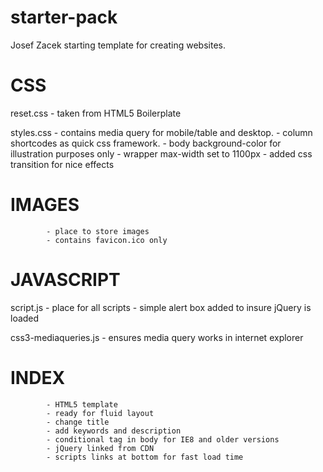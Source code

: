 starter-pack
============

Josef Zacek starting template for creating websites.

CSS
======
reset.css   - taken from HTML5 Boilerplate

styles.css  - contains media query for mobile/table and desktop.
            - column shortcodes as quick css framework.
            - body background-color for illustration purposes only
            - wrapper max-width set to 1100px
            - added css transition for nice effects

IMAGES
======
            - place to store images
            - contains favicon.ico only

JAVASCRIPT
======
script.js             - place for all scripts
                      - simple alert box added to insure jQuery is loaded
            
css3-mediaqueries.js  - ensures media query works in internet explorer  

INDEX
======
            - HTML5 template
            - ready for fluid layout
            - change title
            - add keywords and description
            - conditional tag in body for IE8 and older versions
            - jQuery linked from CDN
            - scripts links at bottom for fast load time

            




